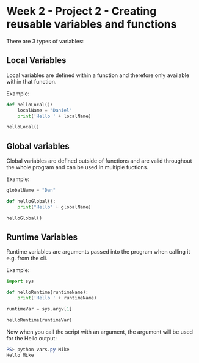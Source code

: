 # Week 2 - Project 2 - Creating reusable variables and functions

There are 3 types of variables:

## Local Variables

Local variables are defined within a function and therefore only available within that function.

Example:

```Python
def helloLocal():
    localName = "Daniel"
    print('Hello ' + localName)

helloLocal()
```

## Global variables

Global variables are defined outside of functions and are valid throughout the whole program and can be used in multiple fuctions.

Example:

```Python
globalName = "Dan"

def helloGlobal():
    print("Hello" + globalName)

helloGlobal()
```

## Runtime Variables

Runtime variables are arguments passed into the program when calling it e.g. from the cli.

Example:

```Python
import sys

def helloRuntime(runtimeName):
    print('Hello ' + runtimeName)

runtimeVar = sys.argv[1]

helloRuntime(runtimeVar)
```

Now when you call the script with an argument, the argument will be used for the Hello output:

```Powershell
PS> python vars.py Mike
Hello Mike
```
